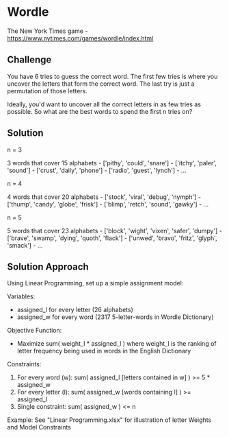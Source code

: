 # Wordle
The New York Times game - https://www.nytimes.com/games/wordle/index.html

## Challenge
You have 6 tries to guess the correct word.
The first few tries is where you uncover the letters that form the correct word.
The last try is just a permutation of those letters.

Ideally, you'd want to uncover all the correct letters in as few tries as possible.
So what are the best words to spend the first n tries on?

## Solution
n = 3 

3 words that cover 15 alphabets - ['pithy', 'could', 'snare'] - ['itchy', 'paler', 'sound'] - ['crust', 'daily', 'phone'] - ['radio', 'guest', 'lynch'] - ...

n = 4 

4 words that cover 20 alphabets - ['stock', 'viral', 'debug', 'nymph'] - ['thump', 'candy', 'globe', 'frisk'] - ['blimp', 'retch', 'sound', 'gawky'] - ...

n = 5

5 words that cover 23 alphabets - ['block', 'wight', 'vixen', 'safer', 'dumpy'] - ['brave', 'swamp', 'dying', 'quoth', 'flack'] - ['unwed', 'bravo', 'fritz', 'glyph', 'smack'] - ...

## Solution Approach
Using Linear Programming, set up a simple assignment model:

Variables: 
 - assigned_l for every letter (26 alphabets)
 - assigned_w for every word (2317 5-letter-words in Wordle Dictionary)

Objective Function: 
 - Maximize sum( weight_l * assigned_l )
 where weight_l is the ranking of letter frequency being used in words in the English Dictionary

Constraints: 
 1. For every word (w): 	sum( assigned_l [letters contained in w] ) >= 5 * assigned_w
 2. For every letter (l): 	sum( assigned_w [words containing l] ) >= assigned_l
 3. Single constraint: 		sum( assigned_w ) <= n
 

Example: See "Linear Programming.xlsx" for illustration of letter Weights and Model Constraints